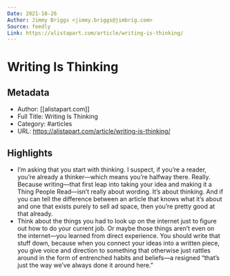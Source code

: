 ```yaml
---
Date: 2021-10-26
Author: Jimmy Briggs <jimmy.briggs@jimbrig.com>
Source: feedly
Link: https://alistapart.com/article/writing-is-thinking/
---
```

# Writing Is Thinking

## Metadata
- Author: [[alistapart.com]]
- Full Title: Writing Is Thinking
- Category: #articles
- URL: https://alistapart.com/article/writing-is-thinking/

## Highlights
- I’m asking that you start with thinking. I suspect, if you’re a reader, you’re already a thinker—which means you’re halfway there. Really. Because writing—that first leap into taking your idea and making it a Thing People Read—isn’t really about wording. It’s about thinking. And if you can tell the difference between an article that knows what it’s about and one that exists purely to sell ad space, then you’re pretty good at that already.
- Think about the things you had to look up on the internet just to figure out how to do your current job. Or maybe those things aren’t even on the internet—you learned from direct experience. You should write that stuff down, because when you connect your ideas into a written piece, you give voice and direction to something that otherwise just rattles around in the form of entrenched habits and beliefs—a resigned “that’s just the way we’ve always done it around here.”
